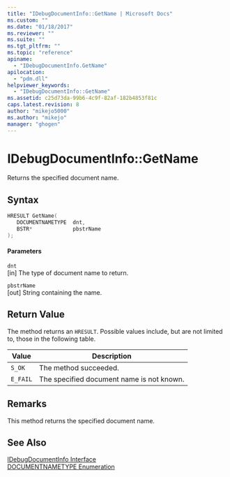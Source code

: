 ```yaml
---
title: "IDebugDocumentInfo::GetName | Microsoft Docs"
ms.custom: ""
ms.date: "01/18/2017"
ms.reviewer: ""
ms.suite: ""
ms.tgt_pltfrm: ""
ms.topic: "reference"
apiname: 
  - "IDebugDocumentInfo.GetName"
apilocation: 
  - "pdm.dll"
helpviewer_keywords: 
  - "IDebugDocumentInfo::GetName"
ms.assetid: c25d73da-99b6-4c9f-82af-182b4853f81c
caps.latest.revision: 8
author: "mikejo5000"
ms.author: "mikejo"
manager: "ghogen"
---
```

# IDebugDocumentInfo::GetName
Returns the specified document name.  
  
## Syntax  
  
```cpp
HRESULT GetName(  
   DOCUMENTNAMETYPE  dnt,  
   BSTR*             pbstrName  
);  
```  
  
#### Parameters  
 `dnt`  
 [in] The type of document name to return.  
  
 `pbstrName`  
 [out] String containing the name.  
  
## Return Value  
 The method returns an `HRESULT`. Possible values include, but are not limited to, those in the following table.  
  
|Value|Description|  
|-----------|-----------------|  
|`S_OK`|The method succeeded.|  
|`E_FAIL`|The specified document name is not known.|  
  
## Remarks  
 This method returns the specified document name.  
  
## See Also  
 [IDebugDocumentInfo Interface](../../winscript/reference/idebugdocumentinfo-interface.md)   
 [DOCUMENTNAMETYPE Enumeration](../../winscript/reference/documentnametype-enumeration.md)